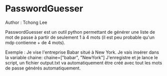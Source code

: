 # PasswordGuesser
Author : Tchong Lee

PasswordGuesser est un outil python permettant de générer une liste de mot de passe à partir de seulement 1 à 4 mots (il est peu probable qu'un mdp contienne + de 4 mots).

Exemple : Je vise l'entreprise Babar situé à New York.
Je vais insérer dans la variable chaine: chaine=["babar", "NewYork"]
J'enregistre et je lance le script, un fichier output.txt va automatiquement être créé avec tout les mots de passe générés automatiquement.
